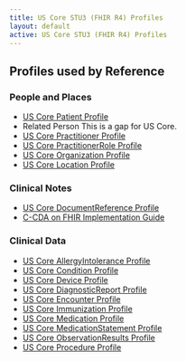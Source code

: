 ```yaml
---
title: US Core STU3 (FHIR R4) Profiles
layout: default
active: US Core STU3 (FHIR R4) Profiles
---
```


## Profiles used by Reference
### People and Places

* <a href="http://hl7.org/fhir/us/core/2019Jan/StructureDefinition-us-core-patient.html">US Core Patient Profile</a>
* Related Person This is a gap for US Core.
* <a href="http://hl7.org/fhir/us/core/2019Jan/StructureDefinition-us-core-practitioner.html">US Core Practitioner Profile</a>
* <a href="http://hl7.org/fhir/us/core/2019Jan/StructureDefinition-us-core-practitionerrole.html">US Core PractitionerRole Profile</a>
* <a href="http://hl7.org/fhir/us/core/2019Jan/StructureDefinition-us-core-organization.html">US Core Organization Profile</a>
* <a href="http://hl7.org/fhir/us/core/2019Jan/StructureDefinition-us-core-location.html">US Core Location Profile</a>


### Clinical Notes
* <a href="http://hl7.org/fhir/us/core/2019Jan/StructureDefinition-us-core-documentreference.html">US Core DocumentReference Profile</a>
* <a href="http://hl7.org/fhir/us/ccda/index.html">C-CDA on FHIR Implementation Guide</a>


### Clinical Data 
* <a href="http://hl7.org/fhir/us/core/2019Jan/StructureDefinition-us-core-allergyintolerance.html">US Core AllergyIntolerance Profile</a>
* <a href="http://hl7.org/fhir/us/core/2019Jan/StructureDefinition-us-core-condition.html">US Core Condition Profile</a>
* <a href="http://hl7.org/fhir/us/core/2019Jan/StructureDefinition-us-core-device.html">US Core Device Profile</a>
* <a href="http://hl7.org/fhir/us/core/2019Jan/StructureDefinition-us-core-diagnosticreport.html">US Core DiagnosticReport Profile</a>
* <a href="http://hl7.org/fhir/us/core/2019Jan/StructureDefinition-us-core-encounter.html">US Core Encounter Profile</a>
* <a href="http://hl7.org/fhir/us/core/2019Jan/StructureDefinition-us-core-immunization.html">US Core Immunization Profile</a>
* <a href="http://hl7.org/fhir/us/core/2019Jan/StructureDefinition-us-core-medication.html">US Core Medication Profile</a>
* <a href="http://hl7.org/fhir/us/core/2019Jan/StructureDefinition-us-core-medicationstatement.html">US Core MedicationStatement Profile </a>
* <a href="http://hl7.org/fhir/us/core/2019Jan/StructureDefinition-us-core-observationresults.html">US Core ObservationResults Profile</a>
* <a href="http://hl7.org/fhir/us/core/2019Jan/StructureDefinition-us-core-procedure.html">US Core Procedure Profile</a>



